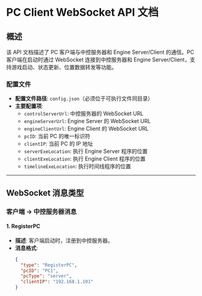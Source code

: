 # PC Client WebSocket API 文档

## 概述
该 API 文档描述了 PC 客户端与中控服务器和 Engine Server/Client 的通信。PC 客户端在启动时通过 WebSocket 连接到中控服务器和 Engine Server/Client，支持游戏启动、状态更新、位置数据转发等功能。

### 配置文件
- **配置文件路径**: `config.json`（必须位于可执行文件同目录）
- **主要配置项**:
  - `controlServerUrl`: 中控服务器的 WebSocket URL
  - `engineServerUrl`: Engine Server 的 WebSocket URL
  - `engineClientUrl`: Engine Client 的 WebSocket URL
  - `pcID`: 当前 PC 的唯一标识符
  - `clientIP`: 当前 PC 的 IP 地址
  - `serverExeLocation`: 执行 Engine Server 程序的位置
  - `clientExeLocation`: 执行 Engine Client 程序的位置
  - `timelineExeLocation`: 执行时间线程序的位置

---

## WebSocket 消息类型

### 客户端 → 中控服务器消息

#### **1. RegisterPC**
- **描述**: 客户端启动时，注册到中控服务器。
- **消息格式**:
  ```json
  {
    "type": "RegisterPC",
    "pcID": "PC1",
    "pcType": "server",
    "clientIP": "192.168.1.101"
  }

